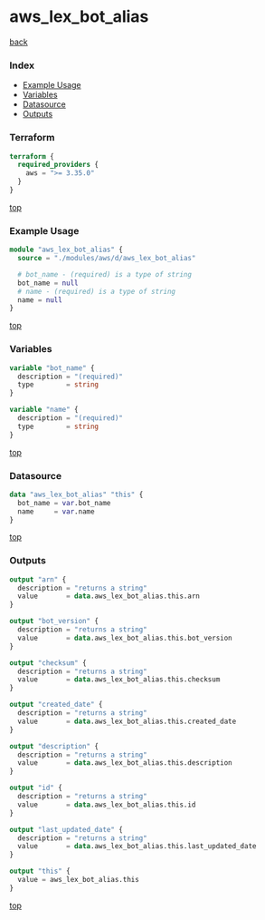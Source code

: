 # aws_lex_bot_alias

[back](../aws.md)

### Index

- [Example Usage](#example-usage)
- [Variables](#variables)
- [Datasource](#datasource)
- [Outputs](#outputs)

### Terraform

```terraform
terraform {
  required_providers {
    aws = ">= 3.35.0"
  }
}
```

[top](#index)

### Example Usage

```terraform
module "aws_lex_bot_alias" {
  source = "./modules/aws/d/aws_lex_bot_alias"

  # bot_name - (required) is a type of string
  bot_name = null
  # name - (required) is a type of string
  name = null
}
```

[top](#index)

### Variables

```terraform
variable "bot_name" {
  description = "(required)"
  type        = string
}

variable "name" {
  description = "(required)"
  type        = string
}
```

[top](#index)

### Datasource

```terraform
data "aws_lex_bot_alias" "this" {
  bot_name = var.bot_name
  name     = var.name
}
```

[top](#index)

### Outputs

```terraform
output "arn" {
  description = "returns a string"
  value       = data.aws_lex_bot_alias.this.arn
}

output "bot_version" {
  description = "returns a string"
  value       = data.aws_lex_bot_alias.this.bot_version
}

output "checksum" {
  description = "returns a string"
  value       = data.aws_lex_bot_alias.this.checksum
}

output "created_date" {
  description = "returns a string"
  value       = data.aws_lex_bot_alias.this.created_date
}

output "description" {
  description = "returns a string"
  value       = data.aws_lex_bot_alias.this.description
}

output "id" {
  description = "returns a string"
  value       = data.aws_lex_bot_alias.this.id
}

output "last_updated_date" {
  description = "returns a string"
  value       = data.aws_lex_bot_alias.this.last_updated_date
}

output "this" {
  value = aws_lex_bot_alias.this
}
```

[top](#index)